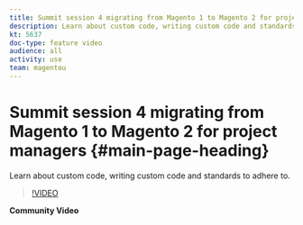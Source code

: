 ```yaml
---
title: Summit session 4 migrating from Magento 1 to Magento 2 for project managers
description: Learn about custom code, writing custom code and standards to adhere to.
kt: 5637
doc-type: feature video
audience: all
activity: use
team: magentou
---
```


# Summit session 4 migrating from Magento 1 to Magento 2 for project managers {#main-page-heading}

Learn about custom code, writing custom code and standards to adhere to.

>[!VIDEO](https://video.tv.adobe.com/v/35701)

**Community Video**